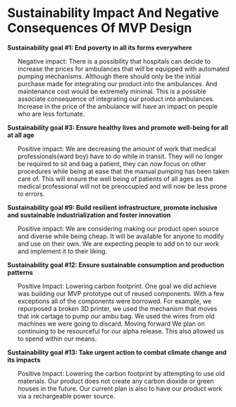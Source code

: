 
<h1>Sustainability Impact And Negative Consequences Of MVP Design</h1>
<b> Sustainability goal #1: End poverty in all its forms everywhere </b>
<ul>
Negative impact: There is a possibility that hospitals can decide to increase the prices for ambulances that will be equipped with automated pumping mechanisms. Although there should only be the initial purchase made for integrating our product into the ambulances. And maintenance cost would be extremely minimal. This is a possible associate consequence of integrating our product into ambulances. Increase in the price of the ambulance will have an impact on people who are less fortunate.
</ul>
<b> Sustainability goal #3: Ensure healthy lives and promote well-being for all at all age </b>
<ul>
Positive impact: 
We are decreasing the amount of work that medical professionals(ward boy) have to do while in transit. They will no longer be required to sit and bag a patient, they can now focus on other procedures while being at ease that the manual pumping has been taken care of. This will ensure the well being of patients of all ages as the medical professional will not be preoccupied and will now be less prone to errors. 
</ul>

<b>Sustainability goal #9: Build resilient infrastructure, promote inclusive and sustainable industrialization and foster innovation</b>
<ul>
Positive impact: 
We are considering making our product  open source and diverse while being cheap. It will be available for anyone to modify and use on their own. We are expecting people to add on to our work and implement it to their liking.  
</ul>

<b>Sustainability goal #12: Ensure sustainable consumption and production patterns</b>
<ul>
Positive Impact:
Lowering carbon footprint.  One goal we did achieve was building our MVP prototype out of reused components.  With a few exceptions all of the components were borrowed. 
For example, we repurposed a broken 3D printer, we used the mechanism that moves that ink cartage to pump our ambu bag. We used the wires from old machines we were going to discard.  Moving forward We plan on continuing to be resourceful for our alpha release. This also allowed us to spend within our means.
</ul>

<b>Sustainability goal #13: Take urgent action to combat climate change and its impacts</b>
<ul>
Positive Impact:
Lowering the carbon footprint by attempting to use old materials. Our product does not create any carbon dioxide or green houses in the future. Our current plan is also to have our product work via a  rechargeable power source. 
</ul>
